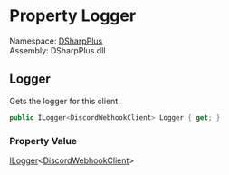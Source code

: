 # Property Logger

Namespace: [DSharpPlus](DSharpPlus.md)  
Assembly: DSharpPlus.dll

## <a id="DSharpPlus_DiscordWebhookClient_Logger"></a>Logger

Gets the logger for this client.

```csharp
public ILogger<DiscordWebhookClient> Logger { get; }
```

### Property Value

[ILogger](https://learn.microsoft.com/dotnet/api/microsoft.extensions.logging.ilogger\-1)<[DiscordWebhookClient](DSharpPlus.DiscordWebhookClient.md)\>

